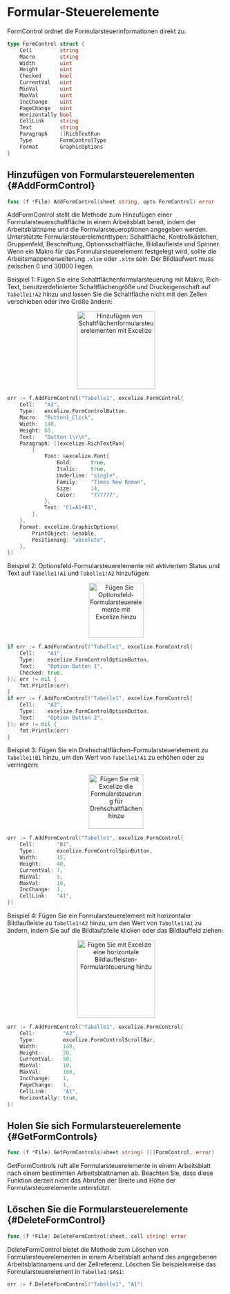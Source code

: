 # Formular-Steuerelemente

FormControl ordnet die Formularsteuerinformationen direkt zu.

```go
type FormControl struct {
    Cell         string
    Macro        string
    Width        uint
    Height       uint
    Checked      bool
    CurrentVal   uint
    MinVal       uint
    MaxVal       uint
    IncChange    uint
    PageChange   uint
    Horizontally bool
    CellLink     string
    Text         string
    Paragraph    []RichTextRun
    Type         FormControlType
    Format       GraphicOptions
}
```

## Hinzufügen von Formularsteuerelementen {#AddFormControl}

```go
func (f *File) AddFormControl(sheet string, opts FormControl) error
```

AddFormControl stellt die Methode zum Hinzufügen einer Formularsteuerschaltfläche in einem Arbeitsblatt bereit, indem der Arbeitsblattname und die Formularsteueroptionen angegeben werden. Unterstützte Formularsteuerelementtypen: Schaltfläche, Kontrollkästchen, Gruppenfeld, Beschriftung, Optionsschaltfläche, Bildlaufleiste und Spinner. Wenn ein Makro für das Formularsteuerelement festgelegt wird, sollte die Arbeitsmappenerweiterung `.xlsm` oder `.xltm` sein. Der Bildlaufwert muss zwischen 0 und 30000 liegen.

Beispiel 1: Fügen Sie eine Schaltflächenformularsteuerung mit Makro, Rich-Text, benutzerdefinierter Schaltflächengröße und Druckeigenschaft auf `Tabelle1!A2` hinzu und lassen Sie die Schaltfläche nicht mit den Zellen verschieben oder ihre Größe ändern:

<p align="center"><img width="180" src="./images/form_ctrl_button.gif" alt="Hinzufügen von Schaltflächenformularsteuerelementen mit Excelize"></p>

```go
err := f.AddFormControl("Tabelle1", excelize.FormControl{
    Cell:   "A2",
    Type:   excelize.FormControlButton,
    Macro:  "Button1_Click",
    Width:  140,
    Height: 60,
    Text:   "Button 1\r\n",
    Paragraph: []excelize.RichTextRun{
        {
            Font: &excelize.Font{
                Bold:      true,
                Italic:    true,
                Underline: "single",
                Family:    "Times New Roman",
                Size:      14,
                Color:     "777777",
            },
            Text: "C1=A1+B1",
        },
    },
    Format: excelize.GraphicOptions{
        PrintObject: &enable,
        Positioning: "absolute",
    },
})
```

Beispiel 2: Optionsfeld-Formularsteuerelemente mit aktiviertem Status und Text auf `Tabelle1!A1` und `Tabelle1!A2` hinzufügen:

<p align="center"><img width="127" src="./images/form_ctrl_option_button.gif" alt="Fügen Sie Optionsfeld-Formularsteuerelemente mit Excelize hinzu"></p>

```go
if err := f.AddFormControl("Tabelle1", excelize.FormControl{
    Cell:    "A1",
    Type:    excelize.FormControlOptionButton,
    Text:    "Option Button 1",
    Checked: true,
}); err != nil {
    fmt.Println(err)
}
if err := f.AddFormControl("Tabelle1", excelize.FormControl{
    Cell:    "A2",
    Type:    excelize.FormControlOptionButton,
    Text:    "Option Button 2",
}); err != nil {
    fmt.Println(err)
}
```

Beispiel 3: Fügen Sie ein Drehschaltflächen-Formularsteuerelement zu `Tabelle1!B1` hinzu, um den Wert von `Tabelle1!A1` zu erhöhen oder zu verringern:

<p align="center"><img width="126" src="./images/form_ctrl_spin_button.gif" alt="Fügen Sie mit Excelize die Formularsteuerung für Drehschaltflächen hinzu"></p>

```go
err := f.AddFormControl("Tabelle1", excelize.FormControl{
    Cell:       "B1",
    Type:       excelize.FormControlSpinButton,
    Width:      15,
    Height:     40,
    CurrentVal: 7,
    MinVal:     5,
    MaxVal:     10,
    IncChange:  1,
    CellLink:   "A1",
})
```

Beispiel 4: Fügen Sie ein Formularsteuerelement mit horizontaler Bildlaufleiste zu `Tabelle1!A2` hinzu, um den Wert von `Tabelle1!A1` zu ändern, indem Sie auf die Bildlaufpfeile klicken oder das Bildlauffeld ziehen:

<p align="center"><img width="180" src="./images/form_ctrl_scroll_bar.gif" alt="Fügen Sie mit Excelize eine horizontale Bildlaufleisten-Formularsteuerung hinzu"></p>

```go
err := f.AddFormControl("Tabelle1", excelize.FormControl{
    Cell:         "A2",
    Type:         excelize.FormControlScrollBar,
    Width:        140,
    Height:       20,
    CurrentVal:   50,
    MinVal:       10,
    MaxVal:       100,
    IncChange:    1,
    PageChange:   1,
    CellLink:     "A1",
    Horizontally: true,
})
```

## Holen Sie sich Formularsteuerelemente {#GetFormControls}

```go
func (f *File) GetFormControls(sheet string) ([]FormControl, error)
```

GetFormControls ruft alle Formularsteuerelemente in einem Arbeitsblatt nach einem bestimmten Arbeitsblattnamen ab. Beachten Sie, dass diese Funktion derzeit nicht das Abrufen der Breite und Höhe der Formularsteuerelemente unterstützt.

## Löschen Sie die Formularsteuerelemente {#DeleteFormControl}

```go
func (f *File) DeleteFormControl(sheet, cell string) error
```

DeleteFormControl bietet die Methode zum Löschen von Formularsteuerelementen in einem Arbeitsblatt anhand des angegebenen Arbeitsblattnamens und der Zellreferenz. Löschen Sie beispielsweise das Formularsteuerelement in `Tabelle1!$A$1`:

```go
err := f.DeleteFormControl("Tabelle1", "A1")
```
